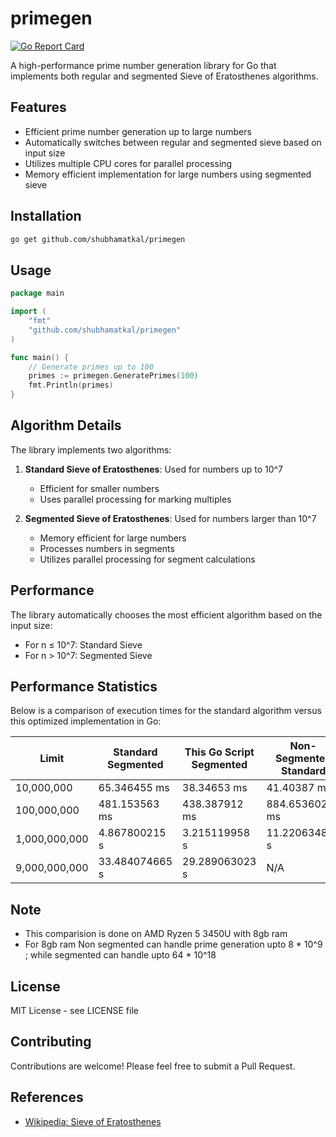 # primegen

[![Go Report Card](https://goreportcard.com/badge/github.com/shubhamatkal/primegen)](https://goreportcard.com/report/github.com/shubhamatkal/primegen)

A high-performance prime number generation library for Go that implements both regular and segmented Sieve of Eratosthenes algorithms.

## Features

- Efficient prime number generation up to large numbers
- Automatically switches between regular and segmented sieve based on input size
- Utilizes multiple CPU cores for parallel processing
- Memory efficient implementation for large numbers using segmented sieve

## Installation

```bash
go get github.com/shubhamatkal/primegen
```

## Usage

```go
package main

import (
    "fmt"
    "github.com/shubhamatkal/primegen"
)

func main() {
    // Generate primes up to 100
    primes := primegen.GeneratePrimes(100)
    fmt.Println(primes)
}
```

## Algorithm Details

The library implements two algorithms:

1. **Standard Sieve of Eratosthenes**: Used for numbers up to 10^7
   - Efficient for smaller numbers
   - Uses parallel processing for marking multiples

2. **Segmented Sieve of Eratosthenes**: Used for numbers larger than 10^7
   - Memory efficient for large numbers
   - Processes numbers in segments
   - Utilizes parallel processing for segment calculations

## Performance

The library automatically chooses the most efficient algorithm based on the input size:
- For n ≤ 10^7: Standard Sieve
- For n > 10^7: Segmented Sieve

## Performance Statistics
Below is a comparison of execution times for the standard algorithm versus this optimized implementation in Go:

| Limit           | Standard Segmented | This Go Script Segmented | Non-Segmented Standard  | This Go Script Non-Segmented |
|-----------------|-------------------------|------------------------------|---------------------|--------------------------|
| 10,000,000      | 65.346455 ms            | 38.34653 ms                  | 41.40387 ms         | 37.52741 ms             |
| 100,000,000     | 481.153563 ms           | 438.387912 ms                | 884.653602 ms       | 659.169185 ms           |
| 1,000,000,000   | 4.867800215 s           | 3.215119958 s                | 11.220634894 s      | 10.384302883 s          |
| 9,000,000,000   | 33.484074665 s                    | 29.289063023 s                           | N/A      | N/A          |

## Note

- This comparision is done on AMD Ryzen 5 3450U with 8gb ram
- For 8gb ram Non segmented can handle prime generation upto 8 * 10^9 ; while segmented can handle upto 64 * 10^18
 



## License

MIT License - see LICENSE file

## Contributing

Contributions are welcome! Please feel free to submit a Pull Request.

## References
- [Wikipedia: Sieve of Eratosthenes](https://en.wikipedia.org/wiki/Sieve_of_Eratosthenes)
